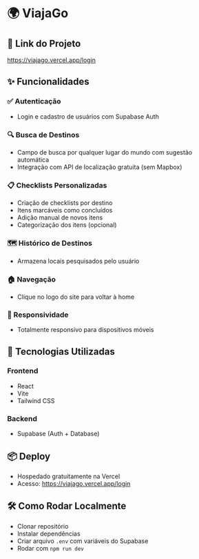 # 🌍 ViajaGo

## 🔗 Link do Projeto
https://viajago.vercel.app/login

## ✨ Funcionalidades
### ✅ Autenticação
- Login e cadastro de usuários com Supabase Auth

### 🔍 Busca de Destinos
- Campo de busca por qualquer lugar do mundo com sugestão automática
- Integração com API de localização gratuita (sem Mapbox)

### 📋 Checklists Personalizadas
- Criação de checklists por destino
- Itens marcáveis como concluídos
- Adição manual de novos itens
- Categorização dos itens (opcional)

### 🗺️ Histórico de Destinos
- Armazena locais pesquisados pelo usuário

### 🏠 Navegação
- Clique no logo do site para voltar à home

### 📱 Responsividade
- Totalmente responsivo para dispositivos móveis

## 🚀 Tecnologias Utilizadas
### Frontend
- React
- Vite
- Tailwind CSS

### Backend
- Supabase (Auth + Database)

## 📦 Deploy
- Hospedado gratuitamente na Vercel
- Acesso: https://viajago.vercel.app/login

## 🛠️ Como Rodar Localmente
- Clonar repositório
- Instalar dependências
- Criar arquivo `.env` com variáveis do Supabase
- Rodar com `npm run dev`


